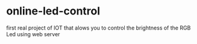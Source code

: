 # online-led-control
first real project of IOT that alows you to control the brightness of the RGB Led using web server
